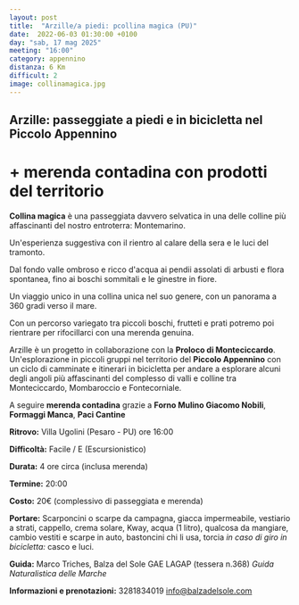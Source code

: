 ```yaml
---
layout: post
title:  "Arzille/a piedi: pcollina magica (PU)"
date:  2022-06-03 01:30:00 +0100
day: "sab, 17 mag 2025"
meeting: "16:00"
category: appennino
distanza: 6 Km  
difficult: 2
image: collinamagica.jpg
---
```


## Arzille: passeggiate a piedi e in bicicletta nel Piccolo Appennino

# + merenda contadina con prodotti del territorio

**Collina magica** è una passeggiata davvero selvatica in una delle colline più affascinanti del nostro entroterra: Montemarino.

Un'esperienza suggestiva con il rientro al calare della sera e le luci del tramonto.

Dal fondo valle ombroso e ricco d'acqua ai pendii assolati di arbusti e flora spontanea, fino ai boschi sommitali e le ginestre in fiore.

Un viaggio unico in una collina unica nel suo genere, con un panorama a 360 gradi verso il mare.

Con un percorso variegato tra piccoli boschi, frutteti e prati potremo poi rientrare per rifocillarci con una merenda genuina.

Arzille è un progetto in collaborazione con la **Proloco di Monteciccardo**. Un'esplorazione in piccoli gruppi nel territorio del **Piccolo Appennino** con un ciclo di camminate e itinerari in bicicletta per andare a esplorare alcuni degli angoli più affascinanti del complesso di valli e colline tra Monteciccardo, Mombaroccio e Fontecorniale.

A seguire **merenda contadina** grazie a  **Forno Mulino Giacomo Nobili**, **Formaggi Manca**, **Paci Cantine**


**Ritrovo:** Villa Ugolini (Pesaro - PU) ore 16:00

**Difficoltà:** Facile / E (Escursionistico)

**Durata:** 4 ore circa (inclusa merenda)

**Termine:** 20:00

**Costo:** 20€ (complessivo di passeggiata e merenda)

**Portare:** Scarponcini o scarpe da campagna, giacca impermeabile, vestiario a strati, cappello, crema solare, Kway, acqua (1 litro), qualcosa da mangiare, cambio vestiti e scarpe in auto, bastoncini chi li usa, torcia *in caso di giro in bicicletta:* casco e luci. 

**Guida:** Marco Triches, Balza del Sole GAE LAGAP (tessera n.368)
*Guida Naturalistica delle Marche*

**Informazioni e prenotazioni:** 3281834019 info@balzadelsole.com
